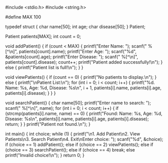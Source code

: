 
#include <stdio.h>
#include <string.h>

#define MAX 100

typedef struct {
    char name[50];
    int age;
    char disease[50];
} Patient;

Patient patients[MAX];
int count = 0;

void addPatient() {
    if (count < MAX) {
        printf("Enter Name: ");
        scanf(" %[^\n]", patients[count].name);
        printf("Enter Age: ");
        scanf("%d", &patients[count].age);
        printf("Enter Disease: ");
        scanf(" %[^\n]", patients[count].disease);
        count++;
        printf("Patient added successfully!\n");
    } else {
        printf("Patient list is full!\n");
    }
}

void viewPatients() {
    if (count == 0) {
        printf("No patients to display.\n");
    } else {
        printf("\nPatient List:\n");
        for (int i = 0; i < count; i++) {
            printf("%d. Name: %s, Age: %d, Disease: %s\n", i + 1, patients[i].name, patients[i].age, patients[i].disease);
        }
    }
}

void searchPatient() {
    char name[50];
    printf("Enter name to search: ");
    scanf(" %[^\n]", name);
    for (int i = 0; i < count; i++) {
        if (strcmp(patients[i].name, name) == 0) {
            printf("Found: Name: %s, Age: %d, Disease: %s\n", patients[i].name, patients[i].age, patients[i].disease);
            return;
        }
    }
    printf("Patient not found.\n");
}

int main() {
    int choice;
    while (1) {
        printf("\n1. Add Patient\n2. View Patients\n3. Search Patient\n4. Exit\nEnter choice: ");
        scanf("%d", &choice);
        if (choice == 1) addPatient();
        else if (choice == 2) viewPatients();
        else if (choice == 3) searchPatient();
        else if (choice == 4) break;
        else printf("Invalid choice!\n");
    }
    return 0;
}
